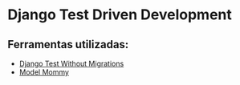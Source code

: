 # Django Test Driven Development

## Ferramentas utilizadas:
* [Django Test Without Migrations](https://github.com/henriquebastos/django-test-without-migrations)
* [Model Mommy](https://github.com/vandersonmota/model_mommy)
